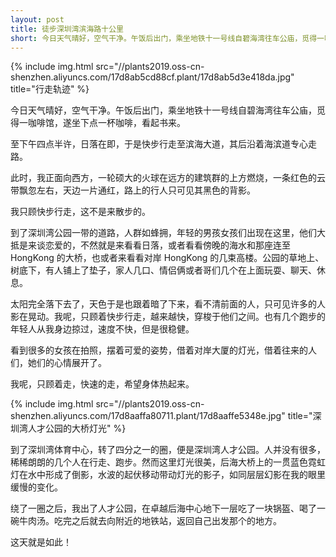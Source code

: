 ```yaml
---
layout: post
title: 徒步深圳湾滨海路十公里
short: 今日天气晴好，空气干净。午饭后出门，乘坐地铁十一号线自碧海湾往车公庙，觅得一咖啡馆，遂坐下点一杯咖啡，看起书来
---
```


{% include img.html src="//plants2019.oss-cn-shenzhen.aliyuncs.com/17d8ab5cd88cf.plant/17d8ab5d3e418da.jpg" title="行走轨迹" %}

今日天气晴好，空气干净。午饭后出门，乘坐地铁十一号线自碧海湾往车公庙，觅得一咖啡馆，遂坐下点一杯咖啡，看起书来。

至下午四点半许，日落在即，于是快步行走至滨海大道，其后沿着海滨道专心走路。

此时，我正面向西方，一轮硕大的火球在远方的建筑群的上方燃烧，一条红色的云带飘忽左右，天边一片通红，路上的行人只可见其黑色的背影。

我只顾快步行走，这不是来散步的。

到了深圳湾公园一带的道路，人群如蜂拥，年轻的男孩女孩们出现在这里，他们大抵是来谈恋爱的，不然就是来看看日落，或者看看傍晚的海水和那座连至 HongKong 的大桥，也或者来看看对岸 HongKong 的几束高楼。公园的草地上、树底下，有人铺上了垫子，家人几口、情侣俩或者哥们几个在上面玩耍、聊天、休息。

太阳完全落下去了，天色于是也跟着暗了下来，看不清前面的人，只可见许多的人影在晃动。我呢，只顾着快步行走，越来越快，穿梭于他们之间。也有几个跑步的年轻人从我身边掠过，速度不快，但是很稳健。

看到很多的女孩在拍照，摆着可爱的姿势，借着对岸大厦的灯光，借着往来的人们，她们的心情展开了。

我呢，只顾着走，快速的走，希望身体热起来。

{% include img.html src="//plants2019.oss-cn-shenzhen.aliyuncs.com/17d8aaffa80711.plant/17d8aaffe5348e.jpg" title="深圳湾人才公园的大桥灯光" %}

到了深圳湾体育中心，转了四分之一的圈，便是深圳湾人才公园。人并没有很多，稀稀朗朗的几个人在行走、跑步。然而这里灯光很美，后海大桥上的一贯蓝色霓虹灯在水中形成了倒影，水波的起伏移动带动灯光的影子，如同层层幻影在我的眼里缓慢的变化。

绕了一圈之后，我出了人才公园，在卓越后海中心地下一层吃了一块锅盔、喝了一碗牛肉汤。吃完之后就去向附近的地铁站，返回自己出发那个的地方。

这天就是如此！